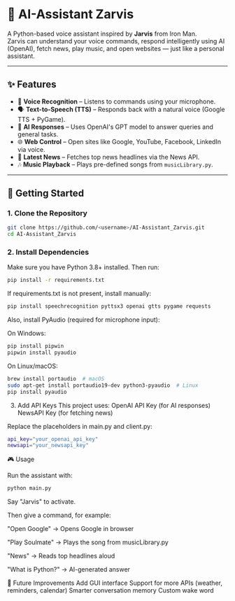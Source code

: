 # 🤖 AI-Assistant Zarvis

A Python-based voice assistant inspired by **Jarvis** from Iron Man.  
Zarvis can understand your voice commands, respond intelligently using AI (OpenAI), fetch news, play music, and open websites — just like a personal assistant.

---

## ✨ Features
- 🎤 **Voice Recognition** – Listens to commands using your microphone.  
- 🗣 **Text-to-Speech (TTS)** – Responds back with a natural voice (Google TTS + PyGame).  
- 🤖 **AI Responses** – Uses OpenAI's GPT model to answer queries and general tasks.  
- 🌐 **Web Control** – Open sites like Google, YouTube, Facebook, LinkedIn via voice.  
- 📰 **Latest News** – Fetches top news headlines via the News API.  
- 🎶 **Music Playback** – Plays pre-defined songs from `musicLibrary.py`.  

---


## 🚀 Getting Started

### 1. Clone the Repository
```bash
git clone https://github.com/<username>/AI-Assistant_Zarvis.git
cd AI-Assistant_Zarvis
```
### 2. Install Dependencies
Make sure you have Python 3.8+ installed. Then run:
```bash
pip install -r requirements.txt
```
If requirements.txt is not present, install manually:
```bash
pip install speechrecognition pyttsx3 openai gtts pygame requests
```
Also, install PyAudio (required for microphone input):

On Windows:
```bash
pip install pipwin
pipwin install pyaudio
```

On Linux/macOS:
```bash
brew install portaudio  # macOS
sudo apt-get install portaudio19-dev python3-pyaudio  # Linux
pip install pyaudio
```

3. Add API Keys
This project uses:
OpenAI API Key (for AI responses)
NewsAPI Key (for fetching news)

Replace the placeholders in main.py and client.py:
```bash
api_key="your_openai_api_key"
newsapi="your_newsapi_key"
```
🎮 Usage

Run the assistant with:
```bash
python main.py
```

Say "Jarvis" to activate.

Then give a command, for example:

"Open Google" → Opens Google in browser

"Play Soulmate" → Plays the song from musicLibrary.py

"News" → Reads top headlines aloud

"What is Python?" → AI-generated answer

🔮 Future Improvements
Add GUI interface
Support for more APIs (weather, reminders, calendar)
Smarter conversation memory
Custom wake word
